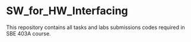 # SW_for_HW_Interfacing
This repository contains all tasks and labs submissions codes required in SBE 403A course.

